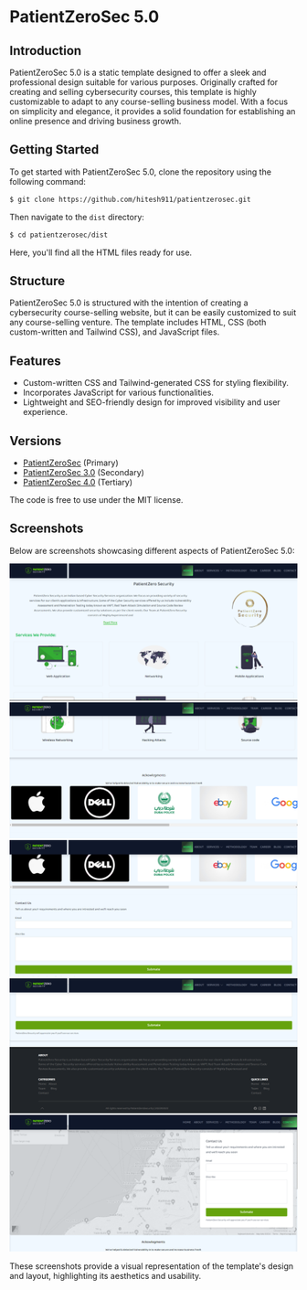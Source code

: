 # PatientZeroSec 5.0

## Introduction

PatientZeroSec 5.0 is a static template designed to offer a sleek and professional design suitable for various purposes. Originally crafted for creating and selling cybersecurity courses, this template is highly customizable to adapt to any course-selling business model. With a focus on simplicity and elegance, it provides a solid foundation for establishing an online presence and driving business growth.

## Getting Started

To get started with PatientZeroSec 5.0, clone the repository using the following command:

```bash
$ git clone https://github.com/hitesh911/patientzerosec.git
```

Then navigate to the `dist` directory:

```bash
$ cd patientzerosec/dist
```

Here, you'll find all the HTML files ready for use.

## Structure

PatientZeroSec 5.0 is structured with the intention of creating a cybersecurity course-selling website, but it can be easily customized to suit any course-selling venture. The template includes HTML, CSS (both custom-written and Tailwind CSS), and JavaScript files.

## Features

- Custom-written CSS and Tailwind-generated CSS for styling flexibility.
- Incorporates JavaScript for various functionalities.
- Lightweight and SEO-friendly design for improved visibility and user experience.

## Versions

- [PatientZeroSec](https://github.com/hitesh911/patientzerosec) (Primary)
- [PatientZeroSec 3.0](https://github.com/hitesh911/patientzerosec3.0) (Secondary)
- [PatientZeroSec 4.0](https://github.com/hitesh911/patientzerosec4.0) (Tertiary)

The code is free to use under the MIT license.

## Screenshots

Below are screenshots showcasing different aspects of PatientZeroSec 5.0:

![Screenshot 1](dist/pictures/1.png)
![Screenshot 2](dist/pictures/2.png)
![Screenshot 3](dist/pictures/3.png)
![Screenshot 4](dist/pictures/4.png)
![Screenshot 5](dist/pictures/5.png)

These screenshots provide a visual representation of the template's design and layout, highlighting its aesthetics and usability.
